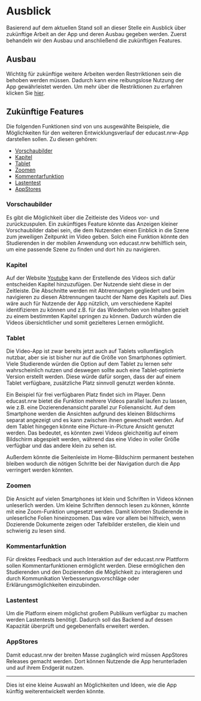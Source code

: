 # Ausblick

Basierend auf dem aktuellen Stand soll an dieser Stelle ein Ausblick über zukünftige Arbeit an der App und deren Ausbau gegeben werden. Zuerst behandeln wir den Ausbau und anschließend die zukünftigen Features. 

## Ausbau

Wichtitg für zukünftige weitere Arbeiten werden Restrriktionen sein die behoben werden müssen. Dadurch kann eine reibungslose Nutzung der App gewährleistet werden. Um mehr über die Restriktionen zu erfahren klicken Sie [hier](restriktionen.md).

## Zukünftige Features

Die folgenden Funktionen sind von uns ausgewählte Beispiele, die Möglichkeiten für den weiteren Entwicklungsverlauf der educast.nrw-App darstellen sollen.
Zu diesen gehören: 

* [Vorschaubilder](#vorschaubilder)
* [Kapitel](#kapitel)
* [Tablet](#tablet)
* [Zoomen](#zoomen)
* [Kommentarfunktion](#kommentarfunktion)
* [Lastentest](#lastentest)
* [AppStores](#appstores)

### Vorschaubilder

Es gibt die Möglichkeit über die Zeitleiste des Videos vor- und zurückzuspulen. Ein zukünftiges Feature könnte das Anzeigen kleiner Vorschaubilder dabei sein, die dem Nutzenden einen Einblick in die Szene zum jeweiligen Zeitpunkt im Video geben. Solch eine Funktion könnte den Studierenden in der mobilen Anwendung von educast.nrw behilflich sein, um eine passende Szene zu finden und dort hin zu navigieren. 

### Kapitel

Auf der Website [Youtube](https://www.youtube.com) kann der Erstellende des Videos sich dafür entscheiden Kapitel hinzuzufügen. Der Nutzende sieht diese in der Zeitleiste. Die Abschnitte werden mit Abtrennungen gegliedert und beim navigieren zu diesen Abtrennungen taucht der Name des Kapitels auf. Dies wäre auch für Nutzende der App nützlich, um verschiedene Kapitel identifizieren zu können und z.B. für das Wiederholen von Inhalten gezielt zu einem bestimmten Kapitel springen zu können. Dadurch würden die Videos übersichtlicher und somit gezielteres Lernen ermöglicht.

### Tablet

Die Video-App ist zwar bereits jetzt auch auf Tablets vollumfänglich nutzbar, aber sie ist bisher nur auf die Größe von Smartphones optimiert. Viele Studierende würden die Option auf dem Tablet zu lernen sehr wahrscheinlich nutzen und deswegen sollte auch eine Tablet-optimierte Version erstellt werden. Diese würde dafür sorgen, dass der auf einem Tablet verfügbare, zusätzliche Platz sinnvoll genutzt werden könnte.  

Ein Beispiel für frei verfügbaren Platz findet sich im Player. Denn educast.nrw bietet die Funktion mehrere Videos parallel laufen zu lassen, wie z.B. eine Dozierendenansicht parallel zur Folienansicht. 
Auf dem Smartphone werden die Ansichten aufgrund des kleinen Bildschirms separat angezeigt und es kann zwischen ihnen gewechselt werden. Auf dem Tablet hingegen könnte eine Picture-in-Picture Ansicht genutzt werden. Das bedeutet, es könnten zwei Videos gleichzeitig auf einem Bildschirm abgespielt werden, während das eine Video in voller Größe verfügbar und das andere klein zu sehen ist.

Außerdem könnte die Seitenleiste im Home-Bildschirm permanent bestehen bleiben wodurch die nötigen Schritte bei der Navigation durch die App verringert werden könnten. 

### Zoomen

Die Ansicht auf vielen Smartphones ist klein und Schriften in Videos können unleserlich werden. Um kleine Schriften dennoch lesen zu können, könnte mit eine Zoom-Funktion umgesetzt werden. Damit könnten Studierende in unleserliche Folien hineinzoomen. Das wäre vor allem bei hilfreich, wenn Dozierende Dokumente zeigen oder Tafelbilder erstellen, die klein und schwierig zu lesen sind.

### Kommentarfunktion

Für direktes Feedback und auch Interaktion auf der educast.nrw Plattform sollen Kommentarfunktionen ermöglicht werden. Diese ermöglichen den Studierenden und den Dozierenden die Möglichkeit zu interagieren und durch Kommunikation Verbesserungsvorschläge oder Erklärungsmöglichkeiten einzubinden.

### Lastentest

Um die Platform einem möglichst großem Publikum verfügbar zu machen werden Lastentests benötigt. Dadurch soll das Backend auf dessen Kapazität überprüft und gegebenenfalls erweitert werden. 

### AppStores

Damit educast.nrw der breiten Masse zugänglich wird müssen AppStores Releases gemacht werden. Dort können Nutzende die App herunterladen und auf ihrem Endgerät nutzen.  


***
Dies ist eine kleine Auswahl an Möglichkeiten und Ideen, wie die App künftig weiterentwickelt werden könnte. 
